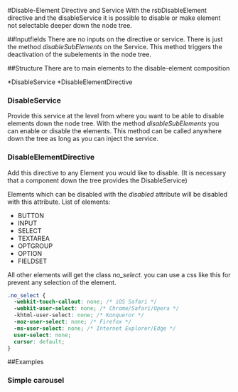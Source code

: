 #Disable-Element Directive and Service
With the rsbDisableElement directive and the disableService it is possible to disable or make element not selectable deeper down the node tree.

##Inputfields
There are no inputs on the directive or service. 
There is just the method _disableSubElements_ on the Service. This method triggers the deactivation of the subelements in the node tree. 


##Structure
There are to main elements to the disable-element composition

*DisableService 
*DisableElementDirective 
 
### DisableService
Provide this service at the level from where you want to be able to disable elements down the node tree.
With the method _disableSubElements_ you can enable or disable the elements. This method can be called anywhere down the tree as long as you can inject the service. 

### DisableElementDirective
Add this directive to any Element you would like to disable. (It is necessary that a component down the tree provides the DisableService)

Elements which can be disabled with the _disabled_ attribute will be disabled with this attribute.
List of elements:
* BUTTON
* INPUT
* SELECT
* TEXTAREA
* OPTGROUP
* OPTION
* FIELDSET

All other elements will get the class _no_select_.
you can use a css like this for prevent any selection of the element.
```css
.no_select {
  -webkit-touch-callout: none; /* iOS Safari */
  -webkit-user-select: none; /* Chrome/Safari/Opera */
  -khtml-user-select: none; /* Konqueror */
  -moz-user-select: none; /* Firefox */
  -ms-user-select: none; /* Internet Explorer/Edge */
  user-select: none;
  cursor: default;
}
```

##Examples
### Simple carousel
```xml
```



